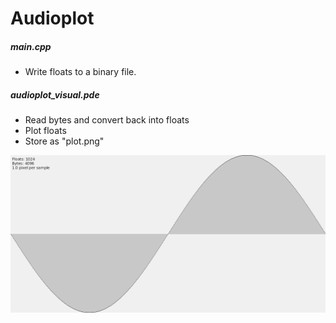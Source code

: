 # Audioplot

##### main.cpp
- Write floats to a binary file.

##### audioplot_visual.pde
- Read bytes and convert back into floats
- Plot floats
- Store as "plot.png"


![Plot of a sinewave](audioplot_visual/plot.png?raw=true)
